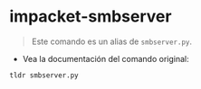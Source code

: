 # impacket-smbserver

> Este comando es un alias de `smbserver.py`.

- Vea la documentación del comando original:

`tldr smbserver.py`
